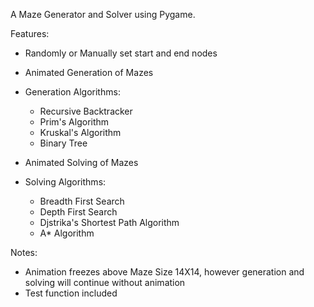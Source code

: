A Maze Generator and Solver using Pygame.

Features:
- Randomly or Manually set start and end nodes

- Animated Generation of Mazes
- Generation Algorithms:
   - Recursive Backtracker
   - Prim's Algorithm
   - Kruskal's Algorithm
   - Binary Tree

- Animated Solving of Mazes
- Solving Algorithms:
   - Breadth First Search
   - Depth First Search
   - Djstrika's Shortest Path Algorithm
   - A* Algorithm

Notes:
- Animation freezes above Maze Size 14X14, however generation and solving will continue without animation
- Test function included
